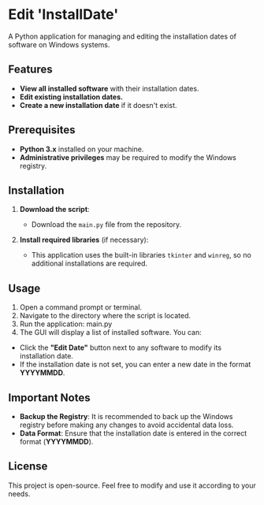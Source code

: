 # Edit 'InstallDate'

A Python application for managing and editing the installation dates of software on Windows systems.

## Features

- **View all installed software** with their installation dates.
- **Edit existing installation dates.**
- **Create a new installation date** if it doesn't exist.

## Prerequisites

- **Python 3.x** installed on your machine.
- **Administrative privileges** may be required to modify the Windows registry.

## Installation

1. **Download the script**:
   - Download the `main.py` file from the repository.

2. **Install required libraries** (if necessary):
   - This application uses the built-in libraries `tkinter` and `winreg`, so no additional installations are required.

## Usage

1. Open a command prompt or terminal.
2. Navigate to the directory where the script is located.
3. Run the application: main.py
4. The GUI will display a list of installed software. You can:
- Click the **"Edit Date"** button next to any software to modify its installation date.
- If the installation date is not set, you can enter a new date in the format **YYYYMMDD**.

## Important Notes

- **Backup the Registry**: It is recommended to back up the Windows registry before making any changes to avoid accidental data loss.
- **Data Format**: Ensure that the installation date is entered in the correct format (**YYYYMMDD**).

## License

This project is open-source. Feel free to modify and use it according to your needs.

